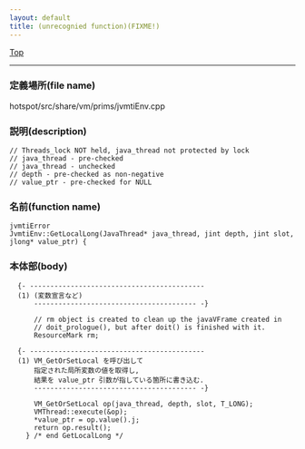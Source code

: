 ```yaml
---
layout: default
title: (unrecognied function)(FIXME!)
---
```

[Top](../index.html)

--- 
### 定義場所(file name)
hotspot/src/share/vm/prims/jvmtiEnv.cpp
### 説明(description)

```
// Threads_lock NOT held, java_thread not protected by lock
// java_thread - pre-checked
// java_thread - unchecked
// depth - pre-checked as non-negative
// value_ptr - pre-checked for NULL
```

### 名前(function name)
```
jvmtiError
JvmtiEnv::GetLocalLong(JavaThread* java_thread, jint depth, jint slot, jlong* value_ptr) {
```

### 本体部(body)
```
  {- -------------------------------------------
  (1) (変数宣言など)
      ---------------------------------------- -}

	  // rm object is created to clean up the javaVFrame created in
	  // doit_prologue(), but after doit() is finished with it.
	  ResourceMark rm;
	
  {- -------------------------------------------
  (1) VM_GetOrSetLocal を呼び出して
      指定された局所変数の値を取得し, 
      結果を value_ptr 引数が指している箇所に書き込む.
      ---------------------------------------- -}

	  VM_GetOrSetLocal op(java_thread, depth, slot, T_LONG);
	  VMThread::execute(&op);
	  *value_ptr = op.value().j;
	  return op.result();
	} /* end GetLocalLong */
	
```


